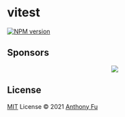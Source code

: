 # vitest

[![NPM version](https://img.shields.io/npm/v/vitest?color=a1b858&label=)](https://www.npmjs.com/package/vitest)

## Sponsors

<p align="center">
  <a href="https://cdn.jsdelivr.net/gh/antfu/static/sponsors.svg">
    <img src='https://cdn.jsdelivr.net/gh/antfu/static/sponsors.svg'/>
  </a>
</p>

## License

[MIT](./LICENSE) License © 2021 [Anthony Fu](https://github.com/antfu)

